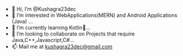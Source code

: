 - 👋 Hi, I’m @Kushagra23dec
- 👀 I’m interested in WebApplications(MERN) and Android Applications (Java) ...
- 🌱 I’m currently learning Kotlin🥲...
- 💞️ I’m looking to collaborate on Projects that require Java,C++,Javascript,C#...
- 📫 Mail me at kushagra23dec@gmail.com  

<!---
Kushagra23dec/Kushagra23dec is a ✨ special ✨ repository because its `README.md` (this file) appears on your GitHub profile.
You can click the Preview link to take a look at your changes.
--->
